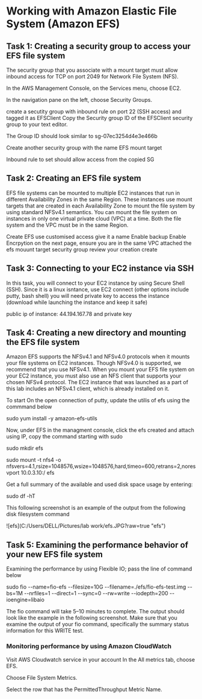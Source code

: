  # Working with Amazon Elastic File System (Amazon EFS)

## Task 1: Creating a security group to access your EFS file system

The security group that you associate with a mount target must allow inbound access for TCP on port 2049 for Network File System (NFS). <!-- This is the security group that to be created, configure, and attach to  EFS mount targets. -->


In the AWS Management Console, on the Services menu, choose EC2.

In the navigation pane on the left, choose Security Groups.

create a secutity group with inbound rule on port 22 (SSH access) and tagged it as EFSClient
Copy the Security group ID of the EFSClient security group to your text editor.

The Group ID should look similar to sg-07ec3254d4e3e466b

Create another security group with the name EFS mount target

Inbound rule to set should allow access from the copied SG


## Task 2: Creating an EFS file system

EFS file systems can be mounted to multiple EC2 instances that run in different Availability Zones in the same Region. These instances use mount targets that are created in each Availability Zone to mount the file system by using standard NFSv4.1 semantics. You can mount the file system on instances in only one virtual private cloud (VPC) at a time. Both the file system and the VPC must be in the same Region.



Create EFS
use customised access
give it a name
Enable backup
Enable Encrpytion
on the next page, 
ensure you are in the same VPC
attached the efs mouunt target security group
review your creation
create


## Task 3: Connecting to your EC2 instance via SSH

In this task, you will connect to your EC2 instance by using Secure Shell (SSH).
Since it is a linux isntance, use EC2 connect (other options include putty, bash shell)
you will need private key to access the instance (download while launching the instance and keep it safe)

public ip of instance: 44.194.167.78
and private key

## Task 4: Creating a new directory and mounting the EFS file system

Amazon EFS supports the NFSv4.1 and NFSv4.0 protocols when it mounts your file systems on EC2 instances. Though NFSv4.0 is supported, we recommend that you use NFSv4.1. When you mount your EFS file system on your EC2 instance, you must also use an NFS client that supports your chosen NFSv4 protocol. The EC2 instance that was launched as a part of this lab includes an NFSv4.1 client, which is already installed on it.

To start
On the open connection of putty, update the utilis of efs using the commmand below

sudo yum install -y amazon-efs-utils

Now, under EFS in the managment console, click the efs created and attach using IP, copy the command starting with sudo

sudo mkdir efs

sudo mount -t nfs4 -o nfsvers=4.1,rsize=1048576,wsize=1048576,hard,timeo=600,retrans=2,noresvport 10.0.3.10:/ efs

Get a full summary of the available and used disk space usage by entering:

sudo df -hT

This following screenshot is an example of the output from the following disk filesystem command

![efs](C:/Users/DELL/Pictures/lab work/efs.JPG?raw=true "efs")
## Task 5: Examining the performance behavior of your new EFS file system

Examining the performance by using Flexible IO; pass the line of command below
 <!--Flexible IO (fio) is a synthetic I/O benchmarking utility for Linux. It is used to benchmark and test Linux I/O subsystems. During boot, fio was automatically installed on your EC2 instance. -->


sudo fio --name=fio-efs --filesize=10G --filename=./efs/fio-efs-test.img --bs=1M --nrfiles=1 --direct=1 --sync=0 --rw=write --iodepth=200 --ioengine=libaio


The fio command will take 5–10 minutes to complete. The output should look like the example in the following screenshot. Make sure that you examine the output of your fio command, specifically the summary status information for this WRITE test.

### Monitoring performance by using Amazon CloudWatch
Visit AWS Cloudwatch service in your account
In the All metrics tab, choose EFS.

Choose File System Metrics.

Select the row that has the PermittedThroughput Metric Name.

 <!-- You might need to wait 2–3 minutes and refresh the screen several times before all available metrics, including PermittedThroughput, calculate and populate.-->

 <!-- The throughput of Amazon EFS scales as the file system grows. File-based workloads are typically spiky. They drive high levels of throughput for short periods of time, and low levels of throughput the rest of the time. Because of this behavior, Amazon EFS is designed to burst to high throughput levels for periods of time. All file systems, regardless of size, can burst to 100 MiB/s of throughput. For more information about performance characteristics of your EFS file system, see the official Amazon Elastic File System documentation.-->


